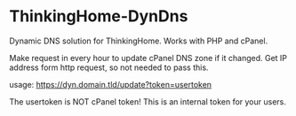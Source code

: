 # ThinkingHome-DynDns
 Dynamic DNS solution for ThinkingHome. Works with PHP and cPanel.
 
 Make request in every hour to update cPanel DNS zone if it changed. Get IP address form http request, so not needed to pass this.
 
 usage: https://dyn.domain.tld/update?token=usertoken
 
 The usertoken is NOT cPanel token! This is an internal token for your users.
